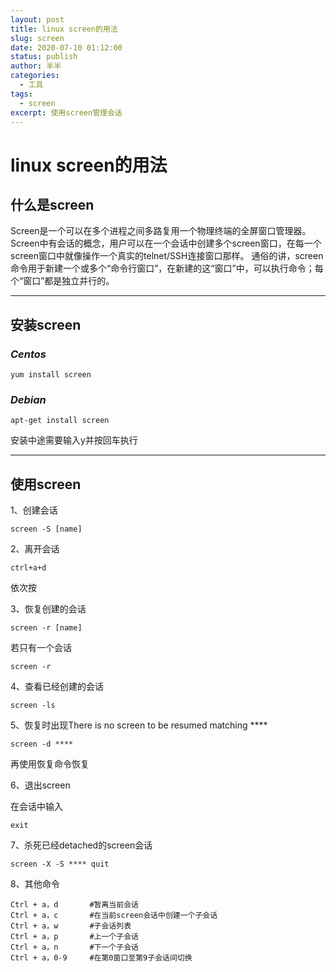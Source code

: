```yaml
---
layout: post
title: linux screen的用法
slug: screen
date: 2020-07-10 01:12:00
status: publish
author: 半半
categories: 
  - 工具
tags: 
  - screen
excerpt: 使用screen管理会话
---
```


# linux screen的用法

## 什么是screen

Screen是一个可以在多个进程之间多路复用一个物理终端的全屏窗口管理器。Screen中有会话的概念，用户可以在一个会话中创建多个screen窗口，在每一个screen窗口中就像操作一个真实的telnet/SSH连接窗口那样。
 通俗的讲，screen命令用于新建一个或多个“命令行窗口”，在新建的这“窗口”中，可以执行命令；每个“窗口”都是独立并行的。

------------------

## 安装screen

### ***Centos***

` yum install screen `

### ***Debian***

`apt-get install screen`

安装中途需要输入y并按回车执行

-------------

## 使用screen

1、创建会话

`screen -S [name]`

2、离开会话

`ctrl+a+d`

依次按

3、恢复创建的会话

`screen -r [name]`

若只有一个会话

`screen -r`

4、查看已经创建的会话

`screen -ls`

5、恢复时出现There is no screen to be resumed matching ****

`screen -d ****`

再使用恢复命令恢复

6、退出screen

在会话中输入

`exit`

7、杀死已经detached的screen会话

`screen -X -S **** quit`

8、其他命令

```
Ctrl + a，d       #暂离当前会话
Ctrl + a，c       #在当前screen会话中创建一个子会话
Ctrl + a，w       #子会话列表
Ctrl + a，p       #上一个子会话
Ctrl + a，n       #下一个子会话
Ctrl + a，0-9     #在第0窗口至第9子会话间切换
```